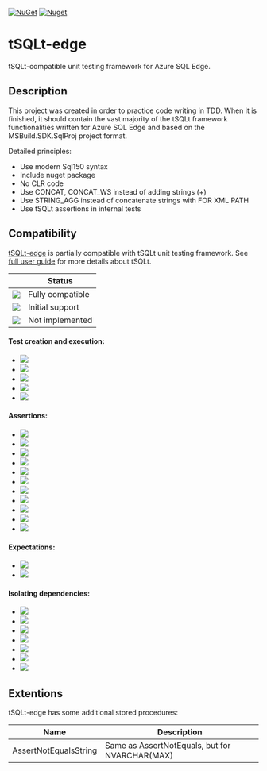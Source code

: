 [![NuGet](https://img.shields.io/nuget/v/tSQLt.Edge)](https://www.nuget.org/packages/tSQLt.Edge)
[![Nuget](https://img.shields.io/nuget/dt/tSQLt.Edge)](https://www.nuget.org/stats/packages/tSQLt.Edge?groupby=Version)

# tSQLt-edge
tSQLt-compatible unit testing framework for Azure SQL Edge.

## Description
This project was created in order to practice code writing in TDD. When it is finished, it should contain the vast majority of the tSQLt framework functionalities written for Azure SQL Edge and based on the MSBuild.SDK.SqlProj project format.

Detailed principles:
- Use modern Sql150 syntax
- Include nuget package
- No CLR code
- Use CONCAT, CONCAT_WS instead of adding strings (+)
- Use STRING_AGG instead of concatenate strings with FOR XML PATH
- Use tSQLt assertions in internal tests

## Compatibility
[tSQLt-edge](https://www.nuget.org/packages/tSQLt.Edge) is partially compatible with tSQLt unit testing framework. See [full user guide](https://tsqlt.org/full-user-guide/) for more details about tSQLt.

||Status|
|--- |---|
|![](https://img.shields.io/badge/--green)|Fully compatible|
|![](https://img.shields.io/badge/--yellow)|Initial support|
|![](https://img.shields.io/badge/--red)|Not implemented|

#### Test creation and execution:

- ![](https://img.shields.io/badge/NewTestClass--red)
- ![](https://img.shields.io/badge/DropClass--red)
- ![](https://img.shields.io/badge/RunAll--yellow)
- ![](https://img.shields.io/badge/Run--yellow)
- ![](https://img.shields.io/badge/RenameClass--red)

#### Assertions:

- ![](https://img.shields.io/badge/AssertEmptyTable--green)
- ![](https://img.shields.io/badge/AssertEquals--green)
- ![](https://img.shields.io/badge/AssertEqualsString--green)
- ![](https://img.shields.io/badge/AssertEqualsTable--yellow)
- ![](https://img.shields.io/badge/AssertEqualsTableSchema--green)
- ![](https://img.shields.io/badge/AssertNotEquals--green)
- ![](https://img.shields.io/badge/AssertObjectDoesNotExist--green)
- ![](https://img.shields.io/badge/AssertObjectExists--green)
- ![](https://img.shields.io/badge/AssertResultSetsHaveSameMetaData--green)
- ![](https://img.shields.io/badge/Fail--green)
- ![](https://img.shields.io/badge/AssertLike--green)

#### Expectations:

- ![](https://img.shields.io/badge/ExpectException--green)
- ![](https://img.shields.io/badge/ExpectNoException--green)

#### Isolating dependencies:

- ![](https://img.shields.io/badge/ApplyConstraint--red)
- ![](https://img.shields.io/badge/FakeFunction--red)
- ![](https://img.shields.io/badge/FakeTable--red)
- ![](https://img.shields.io/badge/RemoveObjectIfExists--green)
- ![](https://img.shields.io/badge/SpyProcedure--green)
- ![](https://img.shields.io/badge/ApplyTrigger--red)
- ![](https://img.shields.io/badge/RemoveObject--green)

## Extentions

tSQLt-edge has some additional stored procedures:

|Name|Description|
|--- |---|
|AssertNotEqualsString|Same as AssertNotEquals, but for NVARCHAR(MAX)|